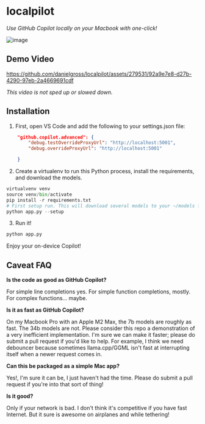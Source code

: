 # localpilot
_Use GitHub Copilot locally on your Macbook with one-click!_

![image](https://github.com/danielgross/localpilot/assets/279531/521d0613-7423-4839-a5e8-42098cd65a5e)

## Demo Video
https://github.com/danielgross/localpilot/assets/279531/92a9e7e8-d27b-4290-97eb-2a4669691cdf


_This video is not sped up or slowed down._

## Installation 
1. First, open VS Code and add the following to your settings.json file: 
```json
    "github.copilot.advanced": {
        "debug.testOverrideProxyUrl": "http://localhost:5001",
        "debug.overrideProxyUrl": "http://localhost:5001"

    }
```

2. Create a virtualenv to run this Python process, install the requirements, and download the models. 
```python
virtualvenv venv
source venv/bin/activate
pip install -r requirements.txt
# First setup run. This will download several models to your ~/models folder.
python app.py --setup 
``` 

3. Run it! 
```python
python app.py
```

Enjoy your on-device Copilot! 

## Caveat FAQ

**Is the code as good as GitHub Copilot?** 

For simple line completions yes. For simple function completions, mostly. For complex functions... maybe. 

**Is it as fast as GitHub Copilot?**

On my Macbook Pro with an Apple M2 Max, the 7b models are roughly as fast. The 34b models are not. Please consider this repo a demonstration of a very inefficient implementation. I'm sure we can make it faster; please do submit a pull request if you'd like to help. For example, I think we need debouncer because sometimes llama.cpp/GGML isn't fast at interrupting itself when a newer request comes in.

**Can this be packaged as a simple Mac app?**

Yes!, I'm sure it can be, I just haven't had the time. Please do submit a pull request if you're into that sort of thing!

**Is it good?** 

Only if your network is bad. I don't think it's competitive if you have fast Internet. But it sure is awesome on airplanes and while tethering!


